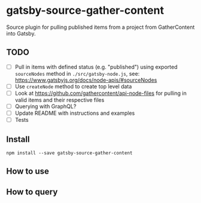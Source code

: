 # gatsby-source-gather-content

Source plugin for pulling published items from a project from GatherContent into Gatsby.

## TODO

- [ ] Pull in items with defined status (e.g. "published") using exported `sourceNodes` method in `./src/gatsby-node.js`, see: https://www.gatsbyjs.org/docs/node-apis/#sourceNodes
- [ ] Use `createNode` method to create top level data
- [ ] Look at https://github.com/gathercontent/api-node-files for pulling in valid items and their respective files
- [ ] Querying with GraphQL?
- [ ] Update README with instructions and examples
- [ ] Tests

## Install

`npm install --save gatsby-source-gather-content`

## How to use

## How to query
